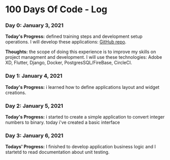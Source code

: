# 100 Days Of Code - Log

### Day 0: January 3, 2021

**Today's Progress:** defined training steps and development setup operations.
I will develop these applications: [GitHub repo](https://github.com/florinpop17/app-ideas).

**Thoughts:** the scope of doing this experience is to improve my skills on project managment and development. I will use these technologies: Adobe XD, Flutter, Django, Docker, PostgresSQL/FireBase, CircleCI.


### Day 1: January 4, 2021

**Today's Progress:** i learned how to define applications layout and widget creations.


### Day 2: January 5, 2021

**Today's Progress:** i started to create a simple application to convert integer numbers to binary. today i've created a basic interface 


### Day 3: January 6, 2021

**Todays' Progress:** I finished to develop application business logic and I startetd to read documentation about unit testing.

